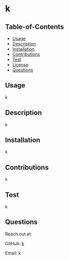 

# k



## Table-of-Contents
* [Usage](#usage)
* [Description](#description)
* [Installation](#installation)
* [Contributions](#contributions)
* [Test](#test)
 * [License](#license)
* [Questions](#questions)

## Usage 
k

## Description
k

## Installation
k
 
## Contributions
k

## Test 
k



## Questions

Reach out at:

 GitHub: [k](https://github.com/k)

 Email: k    

    